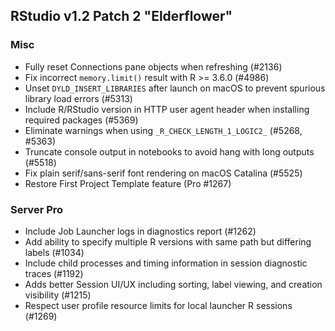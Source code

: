 
## RStudio v1.2 Patch 2 "Elderflower"

### Misc

* Fully reset Connections pane objects when refreshing (#2136)	
* Fix incorrect `memory.limit()` result with R >= 3.6.0 (#4986)
* Unset `DYLD_INSERT_LIBRARIES` after launch on macOS to prevent spurious library load errors (#5313)
* Include R/RStudio version in HTTP user agent header when installing required packages (#5369)
* Eliminate warnings when using `_R_CHECK_LENGTH_1_LOGIC2_` (#5268, #5363)
* Truncate console output in notebooks to avoid hang with long outputs (#5518)
* Fix plain serif/sans-serif font rendering on macOS Catalina (#5525)
* Restore First Project Template feature (Pro #1267)

### Server Pro

* Include Job Launcher logs in diagnostics report (#1262)
* Add ability to specify multiple R versions with same path but differing labels (#1034)
* Include child processes and timing information in session diagnostic traces (#1192) 
* Adds better Session UI/UX including sorting, label viewing, and creation visibility (#1215)
* Respect user profile resource limits for local launcher R sessions (#1269)

